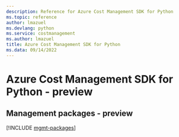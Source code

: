 ```yaml
---
description: Reference for Azure Cost Management SDK for Python
ms.topic: reference
author: lmazuel
ms.devlang: python
ms.service: costmanagement
ms.author: lmazuel
title: Azure Cost Management SDK for Python
ms.data: 09/14/2022
---
```

# Azure Cost Management SDK for Python - preview

## Management packages - preview
[!INCLUDE [mgmt-packages](cost-management-mgmt-index.md)]
